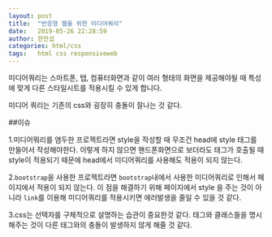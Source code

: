 ```yaml
---
layout: post
title:  "반응형 웹을 위한 미디어쿼리"
date:   2019-05-26 22:28:59
author: 한만섭
categories: html/css
tags:	html css responsiveweb
---
```


미디어쿼리는 스마트폰, 탭, 컴퓨터화면과 같이 여러 형태의 화면을 제공해야될 때 특성에 맞게 다른 스타일시트를 적용시킬 수 있게 합니다. 

미디어 쿼리는 기존의 css와 굉장히 충돌이 잘나는 것 같다. 

##이슈

1.미디어뭐리를 염두한 프로젝트라면 style을 작성할 때 무조건 head에 style 태그를 만들어서 작성해야한다. 이렇게 하지 않으면 핸드폰화면으로 보더라도
태그가 호출될 때 style이 적용되기 때문에 head에서 미디어쿼리를 사용해도 적용이 되지 않는다. 

2.`bootstrap`을 사용한 프로젝트라면 `bootstrap`내에서 사용한 미디어쿼리로 인해서 페이지에서 적용이 되지 않는다. 
이 점을 해결하기 위해 페이지에서 style 을 주는 것이 아니라 `link`를 이용해 미디어쿼리를 적용시키면 에러발생을 줄일 수 있을 것 같다. 

3.css는 선택자를 구체적으로 설명하는 습관이 중요한것 같다.  태그와 클래스들을 명시해주는 것이 다른 태그와의 충돌이 발생하지 않게 해줄 것 같다. 
